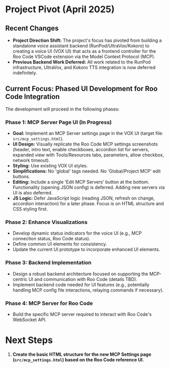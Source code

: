 # Project Pivot (April 2025)

## Recent Changes
- **Project Direction Shift:** The project's focus has pivoted from building a standalone voice assistant backend (RunPod/UltraVox/Kokoro) to creating a voice UI (VOX UI) that acts as a frontend controller for the Roo Code VSCode extension via the Model Context Protocol (MCP).
- **Previous Backend Work Deferred:** All work related to the RunPod infrastructure, UltraVox, and Kokoro TTS integration is now deferred indefinitely.

## Current Focus: Phased UI Development for Roo Code Integration

The development will proceed in the following phases:

### Phase 1: MCP Server Page UI (In Progress)
- **Goal:** Implement an MCP Server settings page in the VOX UI (target file: `src/mcp_settings.html`).
- **UI Design:** Visually replicate the Roo Code MCP settings screenshots (header, intro text, enable checkboxes, accordion list for servers, expanded view with Tools/Resources tabs, parameters, allow checkbox, network timeout).
- **Styling:** Use existing VOX UI styles.
- **Simplifications:** No 'global' tags needed. No 'Global/Project MCP' edit buttons.
- **Editing:** Include a single 'Edit MCP Servers' button at the bottom. Functionality (opening JSON config) is deferred. Adding new servers via UI is also deferred.
- **JS Logic:** Defer JavaScript logic (reading JSON, refresh on change, accordion interaction) for a later phase. Focus is on HTML structure and CSS styling first.

### Phase 2: Enhance Visualizations
- Develop dynamic status indicators for the voice UI (e.g., MCP connection status, Roo Code status).
- Define common UI elements for consistency.
- Update the current UI prototype to incorporate enhanced UI elements.

### Phase 3: Backend Implementation
- Design a robust backend architecture focused on supporting the MCP-centric UI and communication with Roo Code (details TBD).
- Implement backend code needed for UI features (e.g., potentially handling MCP config file interactions, relaying commands if necessary).

### Phase 4: MCP Server for Roo Code
- Build the specific MCP server required to interact with Roo Code's WebSocket API.

# Next Steps

1.  **Create the basic HTML structure for the new MCP Settings page (`src/mcp_settings.html`) based on the Roo Code reference UI.**

